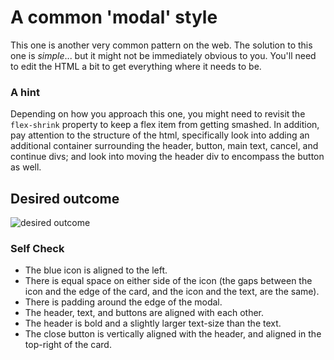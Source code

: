 
# A common 'modal' style
This one is another very common pattern on the web. The solution to this one is _simple_... but it might not be immediately obvious to you. You'll need to edit the HTML a bit to get everything where it needs to be.

### A hint
Depending on how you approach this one, you might need to revisit the `flex-shrink` property to keep a flex item from getting smashed. In addition, pay attention to the structure of the html, specifically look into adding an additional container surrounding the header, button, main text, cancel, and continue divs; and look into moving the header div to encompass the button as well.

## Desired outcome

![desired outcome](./desired-outcome.png)

### Self Check

- The blue icon is aligned to the left.
- There is equal space on either side of the icon (the gaps between the icon and the edge of the card, and the icon and the text, are the same).
- There is padding around the edge of the modal.
- The header, text, and buttons are aligned with each other.
- The header is bold and a slightly larger text-size than the text.
- The close button is vertically aligned with the header, and aligned in the top-right of the card.
